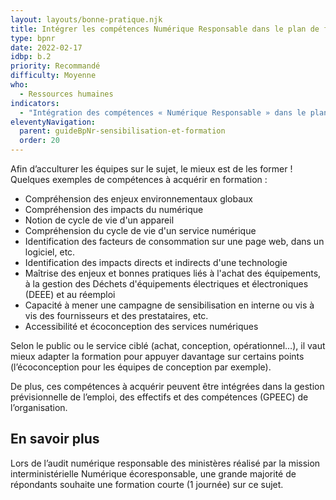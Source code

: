```yaml
---
layout: layouts/bonne-pratique.njk
title: Intégrer les compétences Numérique Responsable dans le plan de formation
type: bpnr
date: 2022-02-17
idbp: b.2
priority: Recommandé
difficulty: Moyenne 
who:
  - Ressources humaines
indicators:
  - "Intégration des compétences « Numérique Responsable » dans le plan de formation : oui/non"
eleventyNavigation:
  parent: guideBpNr-sensibilisation-et-formation
  order: 20
---
```


Afin d’acculturer les équipes sur le sujet, le mieux est de les former ! Quelques exemples de compétences à acquérir en formation : 

- Compréhension des enjeux environnementaux globaux
- Compréhension des impacts du numérique 
- Notion de cycle de vie d'un appareil
- Compréhension du cycle de vie d'un service numérique
- Identification des facteurs de consommation sur une page web, dans un logiciel, etc.
- Identification des impacts directs et indirects d'une technologie
- Maîtrise des enjeux et bonnes pratiques liés à l'achat des équipements, à la gestion des Déchets d'équipements électriques et électroniques (DEEE) et au réemploi
- Capacité à mener une campagne de sensibilisation en interne ou vis à vis des fournisseurs et des prestataires, etc.
- Accessibilité et écoconception des services numériques

Selon le public ou le service ciblé (achat, conception, opérationnel…), il vaut mieux adapter la formation pour appuyer davantage sur certains points (l’écoconception pour les équipes de conception par exemple).

De plus, ces compétences à acquérir peuvent être intégrées dans la gestion prévisionnelle de l’emploi, des effectifs et des compétences (GPEEC) de l’organisation.

## En savoir plus
Lors de l’audit numérique responsable des ministères réalisé par la mission interministérielle Numérique écoresponsable, une grande majorité de répondants souhaite une formation courte (1 journée) sur ce sujet.

